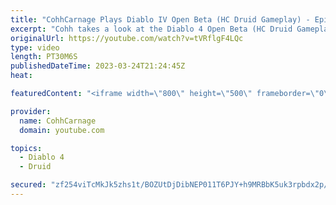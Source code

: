 ```yaml
---
title: "CohhCarnage Plays Diablo IV Open Beta (HC Druid Gameplay) - Episode 1"
excerpt: "Cohh takes a look at the Diablo 4 Open Beta (HC Druid Gameplay) to see what it has to offer. - Watch live at ..."
originalUrl: https://youtube.com/watch?v=tVRflgF4LQc
type: video
length: PT30M6S
publishedDateTime: 2023-03-24T21:24:45Z
heat: 

featuredContent: "<iframe width=\"800\" height=\"500\" frameborder=\"0\" src=\"https://www.youtube.com/embed/tVRflgF4LQc\" allow=\"accelerometer; autoplay; encrypted-media; gyroscope; picture-in-picture\" allowfullscreen></iframe>"

provider:
  name: CohhCarnage
  domain: youtube.com

topics:
  - Diablo 4
  - Druid

secured: "zf254viTcMkJk5zhs1t/BOZUtDjDibNEP011T6PJY+h9MRBbK5uk3rpbdx2p/97YxJVxpMAfr8Z0mTC15caD5Xm7dVYT9qp0cS2tHf/TSRuXwPKsHIrhg92Dn+6Kl5NIk27CbpPGpnq2pzcdNTPqP+UsH7weyB5ji3ZJB28pGAyZ2IxKfWMvlOd+MPFrGq78R0j4Tef+viBw+hTGRW0oRDB4umLy0f8UwRe5VXkzXfsG69ttIlCcyiDV8k+nt4jCsKGnav0N30Tg7DY6vOvYuQa79dLhekL2tH0Col/GSU0yyqaCoxYnfikMvTntHt/7BE5Kc8R5G+Ka9c+TmgwrYdw6Mna7trtPR/nfFgoF5uTWkrT7YRI4/cnEnBOoKky/mQGI1oQ/F76MvvMkgSeyWT+xUPuJXdk1EbqXIOHF9w8=;HZftD/bDiuZoh2RoJhgyHQ=="
---
```


